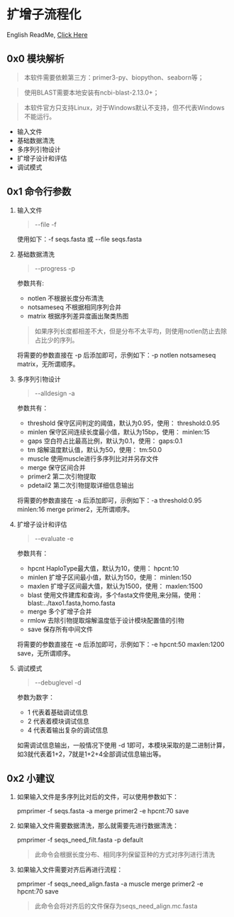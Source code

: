 # 扩增子流程化
English ReadMe, [Click Here](README_EN.md)
## 0x0 模块解析
> 本软件需要依赖第三方：primer3-py、biopython、seaborn等；

> 使用BLAST需要本地安装有ncbi-blast-2.13.0+；

> 本软件官方只支持Linux，对于Windows默认不支持，但不代表Windows不能运行。
+ 输入文件
+ 基础数据清洗
+ 多序列引物设计
+ 扩增子设计和评估
+ 调试模式

## 0x1 命令行参数
1. 输入文件
   > --file -f

    使用如下：-f seqs.fasta 或 --file seqs.fasta

2. 基础数据清洗
   > --progress -p

    参数共有:
    + notlen 不根据长度分布清洗
    + notsameseq 不根据相同序列合并
    + matrix 根据序列差异度画出聚类热图

    >如果序列长度都相差不大，但是分布不太平均，则使用notlen防止去除占比少的序列。

    将需要的参数直接在 -p 后添加即可，示例如下：-p notlen notsameseq matrix，无所谓顺序。

3. 多序列引物设计
   >--alldesign -a

    参数共有：
    + threshold 保守区间判定的阈值，默认为0.95，使用： threshold:0.95
    + minlen 保守区间连续长度最小值，默认为15bp，使用： minlen:15
    + gaps 空白符占比最高比例，默认为0.1，使用： gaps:0.1
    + tm 熔解温度默认值，默认为50，使用： tm:50.0
    + muscle 使用muscle进行多序列比对并另存文件
    + merge 保守区间合并
    + primer2 第二次引物提取
    + pdetail2 第二次引物提取详细信息输出

    将需要的参数直接在 -a 后添加即可，示例如下：-a threshold:0.95 minlen:16 merge primer2，无所谓顺序。

4. 扩增子设计和评估
   > --evaluate -e

    参数共有：
    + hpcnt HaploType最大值，默认为10，使用： hpcnt:10
    + minlen 扩增子区间最小值，默认为150，使用： minlen:150
    + maxlen 扩增子区间最大值，默认为1500，使用： maxlen:1500
    + blast 使用文件建库和查询，多个fasta文件使用,来分隔，使用： blast:../taxo1.fasta,homo.fasta
    + merge 多个扩增子合并
    + rmlow 去除引物提取熔解温度低于设计模块配置值的引物
    + save 保存所有中间文件

    将需要的参数直接在 -e 后添加即可，示例如下：-e hpcnt:50 maxlen:1200 save，无所谓顺序。

5. 调试模式
   > --debuglevel -d

    参数为数字：
    + 1 代表着基础调试信息
    + 2 代表着模块调试信息
    + 4 代表着输出复杂的调试信息

    如需调试信息输出，一般情况下使用 -d 1即可，本模块采取的是二进制计算，如3就代表着1+2，7就是1+2+4全部调试信息输出等。

## 0x2 小建议
1. 如果输入文件是多序列比对后的文件，可以使用参数如下：

    pmprimer -f seqs.fasta -a merge primer2 -e hpcnt:70 save

2. 如果输入文件需要数据清洗，那么就需要先进行数据清洗：

    pmprimer -f seqs_need_filt.fasta -p default
    > 此命令会根据长度分布、相同序列保留亚种的方式对序列进行清洗

3. 如果输入文件需要对齐后再进行流程：

    pmprimer -f seqs_need_align.fasta -a muscle merge primer2 -e hpcnt:70 save
    > 此命令会将对齐后的文件保存为seqs_need_align.mc.fasta